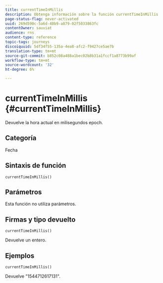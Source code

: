 ```yaml
---
title: currentTimeInMillis
description: Obtenga información sobre la función currentTimeInMillis
page-status-flag: never-activated
uuid: 269d590c-5a6d-40b9-a879-02f5033863fc
contentOwner: sauviat
audience: rns
content-type: reference
topic-tags: journeys
discoiquuid: 5df34f55-135a-4ea8-afc2-f9427ce5ae7b
translation-type: tm+mt
source-git-commit: b852c08a488a1bec02b8b31a1fccf1a8773b99af
workflow-type: tm+mt
source-wordcount: '32'
ht-degree: 6%

---
```



# currentTimeInMillis {#currentTimeInMillis}

Devuelve la hora actual en milisegundos epoch.

## Categoría

Fecha

## Sintaxis de función

`currentTimeInMillis()`

## Parámetros

Esta función no utiliza parámetros.

## Firmas y tipo devuelto

`currentTimeInMillis()`

Devuelve un entero.

## Ejemplos

`currentTimeInMillis()`

Devuelve &quot;1544712617131&quot;.
